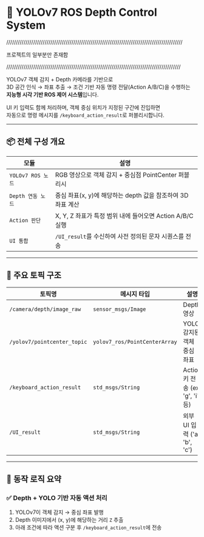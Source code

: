 # 🤖 YOLOv7 ROS Depth Control System

////////////////////////////////////////////////////////////////////////////////////////////

프로젝트의 일부분만 존재함

///////////////////////////////////////////////////////////////////////////////////////////

YOLOv7 객체 감지 + Depth 카메라를 기반으로  
3D 공간 인식 → 좌표 추출 → 조건 기반 자동 명령 전달(Action A/B/C)을 수행하는  
**지능형 시각 기반 ROS 제어 시스템**입니다.

UI 키 입력도 함께 처리하며, 객체 중심 위치가 지정된 구간에 진입하면  
자동으로 명령 메시지를 `/keyboard_action_result`로 퍼블리시합니다.

---

## 📦 전체 구성 개요

| 모듈 | 설명 |
|------|------|
| `YOLOv7 ROS 노드` | RGB 영상으로 객체 감지 + 중심점 PointCenter 퍼블리시 |
| `Depth 연동 노드` | 중심 좌표(x, y)에 해당하는 depth 값을 참조하여 3D 좌표 계산 |
| `Action 판단` | X, Y, Z 좌표가 특정 범위 내에 들어오면 Action A/B/C 실행 |
| `UI 통합` | `/UI_result`를 수신하여 사전 정의된 문자 시퀀스를 전송 |

---

## 🧩 주요 토픽 구조

| 토픽명 | 메시지 타입 | 설명 |
|--------|--------------|------|
| `/camera/depth/image_raw` | `sensor_msgs/Image` | Depth 영상 |
| `/yolov7/pointcenter_topic` | `yolov7_ros/PointCenterArray` | YOLO 감지된 객체 중심 좌표 |
| `/keyboard_action_result` | `std_msgs/String` | Action 키 전송 (ex. 'g', 'i' 등) |
| `/UI_result` | `std_msgs/String` | 외부 UI 입력 ('a', 'b', 'c') |

---

## 🎯 동작 로직 요약

### ✅ Depth + YOLO 기반 자동 액션 처리

1. YOLOv7이 객체 감지 → 중심 좌표 발행  
2. Depth 이미지에서 (x, y)에 해당하는 거리 `Z` 추출  
3. 아래 조건에 따라 액션 구분 후 `/keyboard_action_result`에 전송
